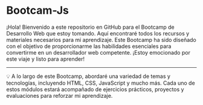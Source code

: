 # Bootcam-Js

¡Hola! Bienvenido a este repositorio en GitHub para el Bootcamp de Desarrollo Web que estoy tomando. Aquí encontraré todos los recursos y materiales necesarios para mi aprendizaje. Este Bootcamp ha sido diseñado con el objetivo de proporcionarme las habilidades esenciales para convertirme en un desarrollador web competente. ¡Estoy emocionado por este viaje y listo para aprender!

---

<aside>
💡 A lo largo de este Bootcamp, abordaré una variedad de temas y tecnologías, incluyendo HTML, CSS, JavaScript y mucho más. Cada uno de estos módulos estará acompañado de ejercicios prácticos, proyectos y evaluaciones para reforzar mi aprendizaje.
</aside>
